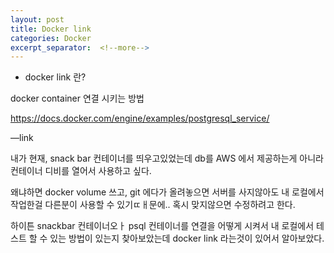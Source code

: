 ```yaml
---
layout: post
title: Docker link
categories: Docker
excerpt_separator:  <!--more-->
---
```


- docker link 란?

docker container 연결 시키는 방법

https://docs.docker.com/engine/examples/postgresql_service/


—link 

내가 현재, snack bar 컨테이너를 띄우고있었는데 
db를 AWS 에서 제공하는게 아니라 컨테이너 디비를 열어서 사용하고 싶다. 

왜냐하면 docker volume 쓰고, git 에다가 올려놓으면 서버를 사지않아도 내 로컬에서 작업한걸 다른분이 사용할 수 있기ㄸㅐ문에.. 
혹시 맞지않으면 수정하려고 한다.

하이튼 snackbar 컨테이너오ㅏ psql 컨테이너를 연결을 어떻게 시켜서 내 로컬에서 테스트 할 수 있는 방법이 있는지 찾아보았는데
docker link 라는것이 있어서 알아보았다.
